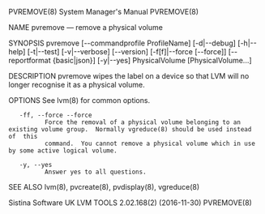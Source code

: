 PVREMOVE(8)                                                   System Manager's Manual                                                  PVREMOVE(8)

NAME
       pvremove — remove a physical volume

SYNOPSIS
       pvremove   [--commandprofile  ProfileName]  [-d|--debug]  [-h|--help]  [-t|--test]  [-v|--verbose]  [--version]  [-f[f]|--force  [--force]]
       [--reportformat {basic|json}] [-y|--yes] PhysicalVolume [PhysicalVolume...]

DESCRIPTION
       pvremove wipes the label on a device so that LVM will no longer recognise it as a physical volume.

OPTIONS
       See lvm(8) for common options.

       -ff, --force --force
              Force the removal of a physical volume belonging to an existing volume group.  Normally vgreduce(8) should be used instead  of  this
              command.  You cannot remove a physical volume which in use by some active logical volume.

       -y, --yes
              Answer yes to all questions.

SEE ALSO
       lvm(8), pvcreate(8), pvdisplay(8), vgreduce(8)

Sistina Software UK                                     LVM TOOLS 2.02.168(2) (2016-11-30)                                             PVREMOVE(8)
